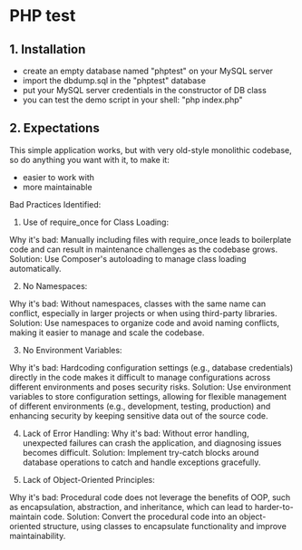 # PHP test

## 1. Installation

  - create an empty database named "phptest" on your MySQL server
  - import the dbdump.sql in the "phptest" database
  - put your MySQL server credentials in the constructor of DB class
  - you can test the demo script in your shell: "php index.php"

## 2. Expectations

This simple application works, but with very old-style monolithic codebase, so do anything you want with it, to make it:

  - easier to work with
  - more maintainable


Bad Practices Identified:
1. Use of require_once for Class Loading:

Why it's bad: Manually including files with require_once leads to boilerplate code and can result in maintenance challenges as the codebase grows.
Solution: Use Composer's autoloading to manage class loading automatically.

2. No Namespaces:

Why it's bad: Without namespaces, classes with the same name can conflict, especially in larger projects or when using third-party libraries.
Solution: Use namespaces to organize code and avoid naming conflicts, making it easier to manage and scale the codebase.

3. No Environment Variables:

Why it's bad: Hardcoding configuration settings (e.g., database credentials) directly in the code makes it difficult to manage configurations across different environments and poses security risks.
Solution: Use environment variables to store configuration settings, allowing for flexible management of different environments (e.g., development, testing, production) and enhancing security by keeping sensitive data out of the source code.

4. Lack of Error Handling:
Why it's bad: Without error handling, unexpected failures can crash the application, and diagnosing issues becomes difficult.
Solution: Implement try-catch blocks around database operations to catch and handle exceptions gracefully.

5. Lack of Object-Oriented Principles:

Why it's bad: Procedural code does not leverage the benefits of OOP, such as encapsulation, abstraction, and inheritance, which can lead to harder-to-maintain code.
Solution: Convert the procedural code into an object-oriented structure, using classes to encapsulate functionality and improve maintainability.